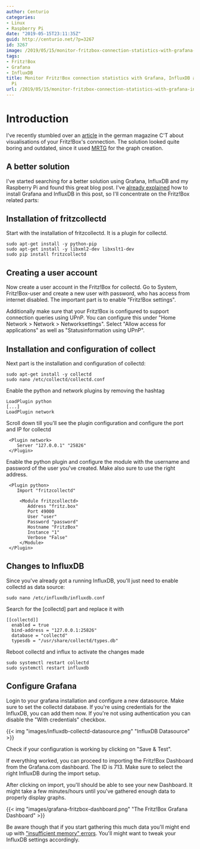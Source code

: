 ```yaml
---
author: Centurio
categories:
- Linux
- Raspberry Pi
date: "2019-05-15T23:11:35Z"
guid: http://centurio.net/?p=3267
id: 3267
image: /2019/05/15/monitor-fritzbox-connection-statistics-with-grafana-influxdb-and-raspberry-pi/images/grafana-fritzbox-dashboard.png
tags:
- Fritz!Box
- Grafana
- InfluxDB
title: Monitor Fritz!Box connection statistics with Grafana, InfluxDB and Raspberry
  Pi
url: /2019/05/15/monitor-fritzbox-connection-statistics-with-grafana-influxdb-and-raspberry-pi/
---
```

# Introduction
I've recently stumbled over an [article](https://www.heise.de/select/ct/2018/21/1539315226273140) in the german magazine C'T about visualisations of your Fritz!Box's connection. The solution looked quite boring and outdated, since it used [MRTG](https://oss.oetiker.ch/mrtg/) for the graph creation.

## A better solution
I've started searching for a better solution using Grafana, InfluxDB and my Raspberry Pi and found this great blog post. I've [already explained](https://centurio.net/2018/10/28/howto-install-influxdb-and-grafana-on-a-raspberry-pi-3/) how to install Grafana and InfluxDB in this post, so I'll concentrate on the Fritz!Box related parts:

## Installation of fritzcollectd
Start with the installation of fritzcollectd. It is a plugin for collectd.

```
sudo apt-get install -y python-pip
sudo apt-get install -y libxml2-dev libxslt1-dev
sudo pip install fritzcollectd
```
 
## Creating a user account
Now create a user account in the Fritz!Box for collectd. Go to System, Fritz!Box-user and create a new user with password, who has access from internet disabled. The important part is to enable  "Fritz!Box settings".

Additionally make sure that your Fritz!Box is configured to support connection queries using UPnP. You can configure this under  "Home Network > Network > Networksettings". Select  "Allow access for applications" as well as  "Statusinformation using UPnP". 

## Installation and configuration of collect
Next part is the installation and configuration of collectd:

```
sudo apt-get install -y collectd
sudo nano /etc/collectd/collectd.conf
```

Enable the python and network plugins by removing the hashtag

```
LoadPlugin python
[...]
LoadPlugin network
```

Scroll down till you'll see the plugin configuration and configure the port and IP for collectd

```
 <Plugin network>
    Server "127.0.0.1" "25826"
 </Plugin>
```

Enable the python plugin and configure the module with the username and password of the user you've created. Make also sure to use the right address.

```
 <Plugin python>
    Import "fritzcollectd"

     <Module fritzcollectd>
        Address "fritz.box"
        Port 49000
        User "user"
        Password "password"
        Hostname "FritzBox"
        Instance "1"
        Verbose "False"
     </Module>
 </Plugin>
```

## Changes to InfluxDB
Since you've already got a running InfluxDB, you'll just need to enable collectd as data source:

```
sudo nano /etc/influxdb/influxdb.conf
```

Search for the [collectd] part and replace it with

```
[[collectd]]
  enabled = true
  bind-address = "127.0.0.1:25826"
  database = "collectd"
  typesdb = "/usr/share/collectd/types.db"
```

Reboot collectd and influx to activate the changes made

```
sudo systemctl restart collectd
sudo systemctl restart influxdb
```

## Configure Grafana
Login to your grafana installation and configure a new datasource. Make sure to set the collectd database. If you're using credentials for the InfluxDB, you can add them now. If you're not using authentication you can disable the  "With credentials" checkbox.

{{< img "images/influxdb-collectd-datasource.png" "InfluxDB Datasource" >}}

Check if your configuration is working by clicking on  "Save & Test". 

If everything worked, you can proceed to importing the Fritz!Box Dashboard from the Grafana.com dashboard. The ID is 713. Make sure to select the right InfluxDB during the import setup.

After clicking on import, you'll should be able to see your new Dashboard. It might take a few minutes/hours until you've gathered enough data to properly display graphs.

{{< img "images/grafana-fritzbox-dashboard.png" "The Fritz!Box Grafana Dashboard" >}}

Be aware though that if you start gathering this much data you'll might end up with [ "insufficient memory" errors](https://centurio.net/2019/05/15/crashing-influxdb-on-raspberry-pi-3-because-insufficient-memory/). You'll might want to tweak your InfluxDB settings accordingly.